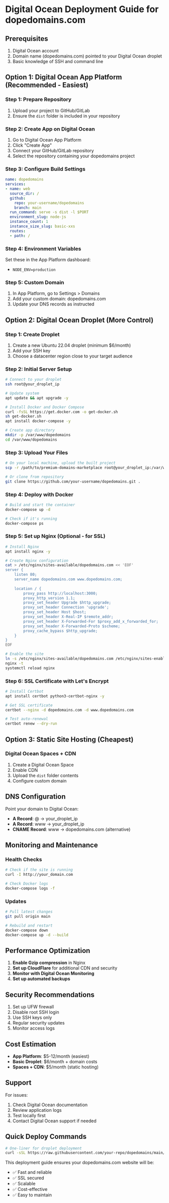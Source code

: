 # Digital Ocean Deployment Guide for dopedomains.com

## Prerequisites

1. Digital Ocean account
2. Domain name (dopedomains.com) pointed to your Digital Ocean droplet
3. Basic knowledge of SSH and command line

## Option 1: Digital Ocean App Platform (Recommended - Easiest)

### Step 1: Prepare Repository
1. Upload your project to GitHub/GitLab
2. Ensure the `dist` folder is included in your repository

### Step 2: Create App on Digital Ocean
1. Go to Digital Ocean App Platform
2. Click "Create App"
3. Connect your GitHub/GitLab repository
4. Select the repository containing your dopedomains project

### Step 3: Configure Build Settings
```yaml
name: dopedomains
services:
- name: web
  source_dir: /
  github:
    repo: your-username/dopedomains
    branch: main
  run_command: serve -s dist -l $PORT
  environment_slug: node-js
  instance_count: 1
  instance_size_slug: basic-xxs
  routes:
  - path: /
```

### Step 4: Environment Variables
Set these in the App Platform dashboard:
- `NODE_ENV=production`

### Step 5: Custom Domain
1. In App Platform, go to Settings > Domains
2. Add your custom domain: dopedomains.com
3. Update your DNS records as instructed

## Option 2: Digital Ocean Droplet (More Control)

### Step 1: Create Droplet
1. Create a new Ubuntu 22.04 droplet (minimum $6/month)
2. Add your SSH key
3. Choose a datacenter region close to your target audience

### Step 2: Initial Server Setup
```bash
# Connect to your droplet
ssh root@your_droplet_ip

# Update system
apt update && apt upgrade -y

# Install Docker and Docker Compose
curl -fsSL https://get.docker.com -o get-docker.sh
sh get-docker.sh
apt install docker-compose -y

# Create app directory
mkdir -p /var/www/dopedomains
cd /var/www/dopedomains
```

### Step 3: Upload Your Files
```bash
# On your local machine, upload the built project
scp -r /path/to/premium-domains-marketplace root@your_droplet_ip:/var/www/dopedomains/

# Or clone from repository
git clone https://github.com/your-username/dopedomains.git .
```

### Step 4: Deploy with Docker
```bash
# Build and start the container
docker-compose up -d

# Check if it's running
docker-compose ps
```

### Step 5: Set up Nginx (Optional - for SSL)
```bash
# Install Nginx
apt install nginx -y

# Create Nginx configuration
cat > /etc/nginx/sites-available/dopedomains.com << 'EOF'
server {
    listen 80;
    server_name dopedomains.com www.dopedomains.com;
    
    location / {
        proxy_pass http://localhost:3000;
        proxy_http_version 1.1;
        proxy_set_header Upgrade $http_upgrade;
        proxy_set_header Connection 'upgrade';
        proxy_set_header Host $host;
        proxy_set_header X-Real-IP $remote_addr;
        proxy_set_header X-Forwarded-For $proxy_add_x_forwarded_for;
        proxy_set_header X-Forwarded-Proto $scheme;
        proxy_cache_bypass $http_upgrade;
    }
}
EOF

# Enable the site
ln -s /etc/nginx/sites-available/dopedomains.com /etc/nginx/sites-enabled/
nginx -t
systemctl reload nginx
```

### Step 6: SSL Certificate with Let's Encrypt
```bash
# Install Certbot
apt install certbot python3-certbot-nginx -y

# Get SSL certificate
certbot --nginx -d dopedomains.com -d www.dopedomains.com

# Test auto-renewal
certbot renew --dry-run
```

## Option 3: Static Site Hosting (Cheapest)

### Digital Ocean Spaces + CDN
1. Create a Digital Ocean Space
2. Enable CDN
3. Upload the `dist` folder contents
4. Configure custom domain

## DNS Configuration

Point your domain to Digital Ocean:
- **A Record**: @ → your_droplet_ip
- **A Record**: www → your_droplet_ip
- **CNAME Record**: www → dopedomains.com (alternative)

## Monitoring and Maintenance

### Health Checks
```bash
# Check if the site is running
curl -I http://your_domain.com

# Check Docker logs
docker-compose logs -f
```

### Updates
```bash
# Pull latest changes
git pull origin main

# Rebuild and restart
docker-compose down
docker-compose up -d --build
```

## Performance Optimization

1. **Enable Gzip compression** in Nginx
2. **Set up CloudFlare** for additional CDN and security
3. **Monitor with Digital Ocean Monitoring**
4. **Set up automated backups**

## Security Recommendations

1. Set up UFW firewall
2. Disable root SSH login
3. Use SSH keys only
4. Regular security updates
5. Monitor access logs

## Cost Estimation

- **App Platform**: $5-12/month (easiest)
- **Basic Droplet**: $6/month + domain costs
- **Spaces + CDN**: $5/month (static hosting)

## Support

For issues:
1. Check Digital Ocean documentation
2. Review application logs
3. Test locally first
4. Contact Digital Ocean support if needed

## Quick Deploy Commands

```bash
# One-liner for droplet deployment
curl -sSL https://raw.githubusercontent.com/your-repo/dopedomains/main/deploy.sh | bash
```

This deployment guide ensures your dopedomains.com website will be:
- ✅ Fast and reliable
- ✅ SSL secured
- ✅ Scalable
- ✅ Cost-effective
- ✅ Easy to maintain

